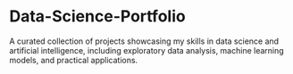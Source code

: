 # Data-Science-Portfolio
A curated collection of projects showcasing my skills in data science and artificial intelligence, including exploratory data analysis, machine learning models, and practical applications.
